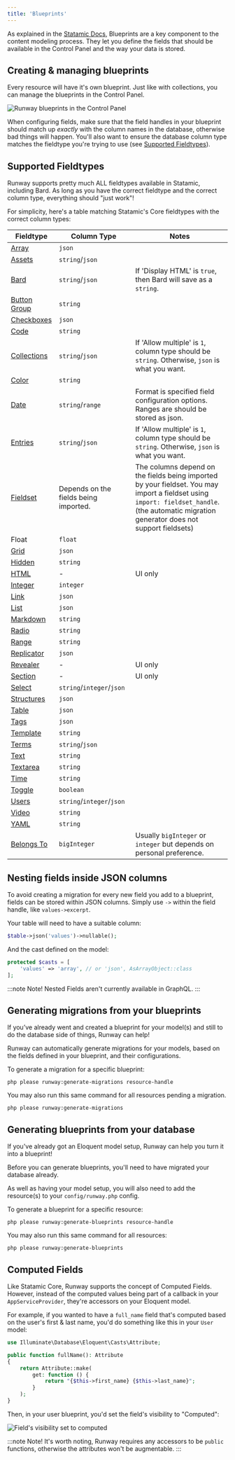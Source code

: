 ```yaml
---
title: 'Blueprints'
---
```


As explained in the [Statamic Docs](https://statamic.dev/blueprints#content), Blueprints are a key component to the content modeling process. They let you define the fields that should be available in the Control Panel and the way your data is stored.

## Creating & managing blueprints

Every resource will have it's own blueprint. Just like with collections, you can manage the blueprints in the Control Panel.

![Runway blueprints in the Control Panel](/img/runway/runway-blueprints-in-the-cp.png)

When configuring fields, make sure that the field handles in your blueprint should match up *exactly* with the column names in the database, otherwise bad things will happen. You'll also want to ensure the database column type matches the fieldtype you're trying to use (see [Supported Fieldtypes](#supported-fieldtypes)).

## Supported Fieldtypes

Runway supports pretty much ALL fieldtypes available in Statamic, including Bard. As long as you have the correct fieldtype and the correct column type, everything should "just work"!

For simplicity, here's a table matching Statamic's Core fieldtypes with the correct column types:

**Fieldtype**|**Column Type**|**Notes**
-----|-----|-----
[Array](https://statamic.dev/fieldtypes/array)|`json`|
[Assets](https://statamic.dev/fieldtypes/assets)|`string`/`json`|
[Bard](https://statamic.dev/fieldtypes/bard)|`string`/`json`|If 'Display HTML' is `true`, then Bard will save as a `string`.
[Button Group](https://statamic.dev/fieldtypes/button_group)|`string`|
[Checkboxes](https://statamic.dev/fieldtypes/checkboxes)|`json`|
[Code](https://statamic.dev/fieldtypes/code)|`string`|
[Collections](https://statamic.dev/fieldtypes/collections)|`string`/`json`|If 'Allow multiple' is `1`, column type should be `string`. Otherwise, `json` is what you want.
[Color](https://statamic.dev/fieldtypes/color)|`string`|
[Date](https://statamic.dev/fieldtypes/date)|`string`/`range`|Format is specified field configuration options. Ranges are should be stored as json.
[Entries](https://statamic.dev/fieldtypes/entries)|`string`/`json`|If 'Allow multiple' is `1`, column type should be `string`. Otherwise, `json` is what you want.
[Fieldset](https://statamic.dev/fieldtypes/fieldset)|Depends on the fields being imported.|The columns depend on the fields being imported by your fieldset. You may import a fieldset using `import: fieldset_handle`. (the automatic migration generator does not support fieldsets)
Float|`float`|
[Grid](https://statamic.dev/fieldtypes/grid)|`json`|
[Hidden](https://statamic.dev/fieldtypes/hidden)|`string`|
[HTML](https://statamic.dev/fieldtypes/html)|-|UI only
[Integer](https://statamic.dev/fieldtypes/integer)|`integer`|
[Link](https://statamic.dev/fieldtypes/link)|`json`|
[List](https://statamic.dev/fieldtypes/list)|`json`|
[Markdown](https://statamic.dev/fieldtypes/markdown)|`string`|
[Radio](https://statamic.dev/fieldtypes/radio)|`string`|
[Range](https://statamic.dev/fieldtypes/range)|`string`|
[Replicator](https://statamic.dev/fieldtypes/replicator)|`json`|
[Revealer](https://statamic.dev/fieldtypes/revealer)|-|UI only
[Section](https://statamic.dev/fieldtypes/section)|-|UI only
[Select](https://statamic.dev/fieldtypes/select)|`string`/`integer`/`json`|
[Structures](https://statamic.dev/fieldtypes/structures)|`json`|
[Table](https://statamic.dev/fieldtypes/table)|`json`|
[Tags](https://statamic.dev/fieldtypes/tags)|`json`|
[Template](https://statamic.dev/fieldtypes/template)|`string`|
[Terms](https://statamic.dev/fieldtypes/terms)|`string`/`json`|
[Text](https://statamic.dev/fieldtypes/text)|`string`|
[Textarea](https://statamic.dev/fieldtypes/textarea)|`string`|
[Time](https://statamic.dev/fieldtypes/time)|`string`|
[Toggle](https://statamic.dev/fieldtypes/toggle)|`boolean`|
[Users](https://statamic.dev/fieldtypes/users)|`string`/`integer`/`json`|
[Video](https://statamic.dev/fieldtypes/video)|`string`|
[YAML](https://statamic.dev/fieldtypes/yaml)|`string`|
[Belongs To](/fieldtypes#belongsto-fieldtype)|`bigInteger`|Usually `bigInteger` or `integer` but depends on personal preference.

## Nesting fields inside JSON columns

To avoid creating a migration for every new field you add to a blueprint, fields can be stored within JSON columns. Simply use `->` within the field handle, like `values->excerpt`.

Your table will need to have a suitable column:

```php
$table->json('values')->nullable();
```

And the cast defined on the model:

```php
protected $casts = [
    'values' => 'array', // or 'json', AsArrayObject::class
];
```

:::note Note!
Nested Fields aren't currently available in GraphQL.
:::

## Generating migrations from your blueprints

If you’ve already went and created a blueprint for your model(s) and still to do the database side of things, Runway can help!

Runway can automatically generate migrations for your models, based on the fields defined in your blueprint, and their configurations.

To generate a migration for a specific blueprint:

```
php please runway:generate-migrations resource-handle
```

You may also run this same command for all resources pending a migration.

```
php please runway:generate-migrations
```

## Generating blueprints from your database

If you've already got an Eloquent model setup, Runway can help you turn it into a blueprint!

Before you can generate blueprints, you'll need to have migrated your database already.

As well as having your model setup, you will also need to add the resource(s) to your `config/runway.php` config.

To generate a blueprint for a specific resource:

```
php please runway:generate-blueprints resource-handle
```

You may also run this same command for all resources:

```
php please runway:generate-blueprints
```

## Computed Fields

Like Statamic Core, Runway supports the concept of Computed Fields. However, instead of the computed values being part of a callback in your `AppServiceProvider`, they're accessors on your Eloquent model.

For example, if you wanted to have a `full_name` field that's computed based on the user's first & last name, you'd do something like this in your `User` model:

```php
use Illuminate\Database\Eloquent\Casts\Attribute;

public function fullName(): Attribute
{
    return Attribute::make(
        get: function () {
            return "{$this->first_name} {$this->last_name}";
        }
    );
}
```

Then, in your user blueprint, you'd set the field's visibility to "Computed":

![Field's visibility set to computed](/img/runway/field-visibility-computed.png)

:::note Note!
It's worth noting, Runway requires any accessors to be `public` functions, otherwise the attributes won't be augmentable.
:::
